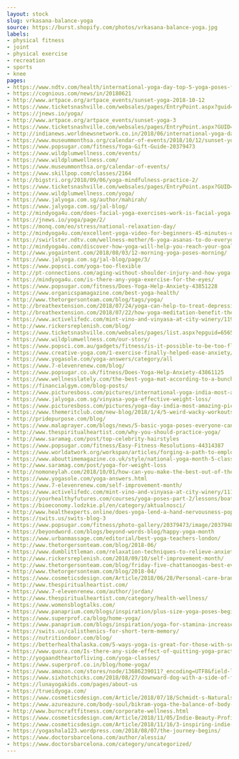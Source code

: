 ```yaml
---
layout: stock
slug: vrkasana-balance-yoga
source: https://burst.shopify.com/photos/vrkasana-balance-yoga.jpg
labels:
- physical fitness
- joint
- physical exercise
- recreation
- sports
- knee
pages:
- https://www.ndtv.com/health/international-yoga-day-top-5-yoga-poses-for-people-with-diabetes-1871071
- https://cognious.com/news/in/20180621
- http://www.artpace.org/artpace_events/sunset-yoga-2018-10-12
- https://www.ticketsnashville.com/websales/pages/EntryPoint.aspx?guid=0b5bb5e3-e3ac-4314-bb82-bb254a06d4fb&
- https://jnews.io/yoga/
- http://www.artpace.org/artpace_events/sunset-yoga-3
- https://www.ticketsnashville.com/websales/pages/EntryPoint.aspx?GUID=9d2aa7a2-ae57-480b-a9d3-e8ee1e250d0f&
- http://indianews.worldnewsnetwork.co.in/2018/06/international-yoga-day-top-5-yoga-poses-for-people-with-diabetes/
- https://www.museummonthsa.org/calendar-of-events/2018/10/12/sunset-yoga
- https://www.popsugar.com/fitness/Yoga-Gift-Guide-20379473
- https://www.wildplumwellness.com/events/
- https://www.wildplumwellness.com/
- https://www.museummonthsa.org/calendar-of-events/
- https://www.skillpop.com/classes/2164
- http://bigstri.org/2018/09/06/yoga-mindfulness-practice-2/
- https://www.ticketsnashville.com/websales/pages/EntryPoint.aspx?GUID=daa465ed-eeb4-438d-8847-670e32d03f07&
- https://www.wildplumwellness.com/yoga/
- https://www.jalyoga.com.sg/author/mahirah/
- https://www.jalyoga.com.sg/jal-blog/
- http://mindyoga4u.com/does-facial-yoga-exercises-work-is-facial-yoga-a-remedy/
- https://jnews.io/yoga/page/2/
- https://monq.com/eo/stress/national-relaxation-day/
- http://mindyoga4u.com/excellent-yoga-video-for-beginners-45-minutes-of-practice/
- https://swirlster.ndtv.com/wellness-mother/6-yoga-asanas-to-do-everyday-to-build-a-stronger-healthier-body-1871063
- http://mindyoga4u.com/discover-how-yoga-will-help-you-reach-your-goals/
- http://www.yogaintent.com/2018/08/03/12-morning-yoga-poses-morning/
- https://www.jalyoga.com.sg/jal-blog/page/3/
- https://www.popsci.com/yoga-too-flexible
- http://pt-connections.com/aging-without-shoulder-injury-and-how-yoga-may-be-a-great-option-for-you/
- https://mindyoga4u.com/is-there-any-yoga-exercise-for-the-eyes/
- https://www.popsugar.com/fitness/Does-Yoga-Help-Anxiety-43851228
- https://www.organicspamagazine.com/best-yoga-health/
- http://www.thetorgersonteam.com/blog/tags/yoga/
- http://breathextension.com/2018/07/24/yoga-can-help-to-treat-depression-studies-show/
- http://breathextension.com/2018/07/22/how-yoga-meditation-benefit-the-mind-and-body/
- https://www.activelifedc.com/mint-vino-and-vinyasa-at-city-winery/119217
- http://www.rickersreplenish.com/blog/
- https://www.ticketsnashville.com/websales/pages/list.aspx?epguid=6565e84d-cb50-4208-80fe-70e85d1c332a&mdy=11%2F01%2F2018&
- https://www.wildplumwellness.com/our-story/
- https://www.popsci.com.au/gadgets/fitness/is-it-possible-to-be-too-flexible,513663
- https://www.creative-yoga.com/1-exercise-finally-helped-ease-anxiety/
- https://www.yogasole.com/yoga-answers/category/all
- https://www.7-elevenrenew.com/blog/
- https://www.popsugar.co.uk/fitness/Does-Yoga-Help-Anxiety-43861125
- https://www.wellnesslately.com/the-best-yoga-mat-according-to-a-bunch-of-teachers/
- https://financialgym.com/blog-posts/
- https://www.picturesboss.com/pictures/international-yoga-india-most-amazing-pictures-e6.html
- https://www.jalyoga.com.sg/vinyasa-yoga-effective-weight-loss/
- https://www.picturesboss.com/pictures/yoga-day-india-most-amazing-pictures-b3.html
- https://www.themeritclub.com/new-blog/2018/1/4/5-weird-wacky-workouts-to-kick-start-your-new-year-pygz6
- http://pridepurpose.com/blog/
- https://www.malaprayer.com/blogs/news/5-basic-yoga-poses-everyone-can-do
- http://www.thespiritualheartist.com/why-you-should-practice-yoga/
- http://www.saramag.com/post/top-celebrity-hairstyles
- https://www.popsugar.com/fitness/Easy-Fitness-Resolutions-44314387
- https://www.worldatwork.org/workspan/articles/forging-a-path-to-employee-wellness
- https://www.abouttimemagazine.co.uk/style/national-yoga-month-5-classes-you-need-to-try-in-london/
- http://www.saramag.com/post/yoga-for-weight-loss
- http://nomoneylah.com/2018/10/01/how-can-you-make-the-best-out-of-the-last-90-days-of-2018/
- https://www.yogasole.com/yoga-answers.html
- https://www.7-elevenrenew.com/self-improvement-month/
- https://www.activelifedc.com/mint-vino-and-vinyasa-at-city-winery/1110138
- https://yourhealthyfutures.com/courses/yoga-poses-part-2/lessons/boat-pose-copy-2/
- https://bioeconomy.lodzkie.pl/en/category/aktualnosci/
- http://www.healthexperts.online/does-yoga-lend-a-hand-nervousness-popsugar-health-uk/
- https://swits.us/swits-blog-3
- https://www.popsugar.com/fitness/photo-gallery/20379473/image/20379484/Who-Doesnt-Love-New-Outfit
- https://beyondword.com/blogs/beyond-words-blog/happy-yoga-month
- https://www.urbanmassage.com/editorial/best-yoga-teachers-london/
- http://www.thetorgersonteam.com/blog/2018-06/
- https://www.dumblittleman.com/relaxation-techniques-to-relieve-anxiety/yoga-relaxation-technique/
- http://www.rickersreplenish.com/2018/09/10/self-improvement-month/
- http://www.thetorgersonteam.com/blog/friday-five-chattanoogas-best-events-615-622.html
- http://www.thetorgersonteam.com/blog/2018-04/
- https://www.cosmeticsdesign.com/Article/2018/06/28/Personal-care-brand-Dove-adding-watermark-to-untouched-ad-photos-by-2019
- http://www.thespiritualheartist.com/
- https://www.7-elevenrenew.com/author/jordan/
- http://www.thespiritualheartist.com/category/health-wellness/
- https://www.womensblogtalks.com/
- https://www.panaprium.com/blogs/inspiration/plus-size-yoga-poses-beginners
- https://www.superprof.ca/blog/home-yoga/
- https://www.panaprium.com/blogs/inspiration/yoga-for-stamina-increase
- https://swits.us/calisthenics-for-short-term-memory/
- https://nutritiondoor.com/blog/
- https://betterhealthalaska.com/5-ways-yoga-is-great-for-those-with-scoliosis/
- https://www.quora.com/Is-there-any-side-effect-of-quitting-yoga-practice-Like-weight-gain-or-anything-else
- http://yogaandtheartofliving.com/yoga-classes/
- https://www.superprof.co.in/blog/home-yoga/
- https://www.amazon.com/stores/node/13686239011?_encoding=UTF8&field-lbr_brands_browse-bin=Fitter%E2%80%99s%20Niche
- https://www.sixhotchicks.com/2018/08/27/downward-dog-with-a-side-of-feminist-theory/
- https://lunayogakids.com/pages/about-us
- https://trueidyoga.com/
- https://www.cosmeticsdesign.com/Article/2018/07/18/Schmidt-s-Naturals-expands-into-a-new-personal-care-category
- https://www.azureazure.com/body-soul/bikram-yoga-the-balance-of-body-and-mind
- http://www.burncraftfitness.com/corporate-wellness.html
- https://www.cosmeticsdesign.com/Article/2018/11/05/Indie-Beauty-Profile-Allison-Moss-type-A-Brands
- https://www.cosmeticsdesign.com/Article/2018/11/16/3-inspiring-indie-beauty-packaging-ideas
- https://yogashala123.wordpress.com/2018/08/07/the-journey-begins/
- https://www.doctorsbarcelona.com/author/alessia/
- https://www.doctorsbarcelona.com/category/uncategorized/
---
```

